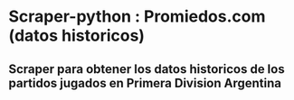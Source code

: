 # Scraper-python : Promiedos.com (datos historicos)
## Scraper para obtener los datos historicos de los partidos jugados en Primera Division Argentina
